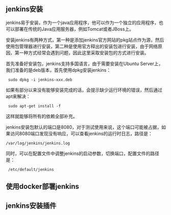 ## jenkins安装

jenkins易于安装，作为一个java应用程序，他可以作为一个独立的应用程序，也可以部署在传统的Java应用服务器，例如Tomcat或者JBoss上。

安装jenkins有两种方式，第一种是添加jenkins官方网站的pkg站点作为源，然后使用包管理器进行安装，第二种是使用官方释出的安装包进行安装，由于网络原因，第一种方式经常会遇到问题，因此这里采取安装包的方式进行安装。

首先准备好安装包，jenkins支持多国语言，由于需要安装在Ubuntu Server上，我们准备的是deb版本，首先使用dpkg安装jenkins：

```shell
 sudo dpkg -i jenkins-xxx.deb
```
如果有部分以来没有能够安装完成的话，会提示缺少运行环境的错误，然后通过apt来解决：

```shell
 sudo apt-get install -f
```
这样就能够将所有的依赖全部补充。

jenkins安装包默认的端口是8080，对于测试使用来说，这个端口可能被占据，如果访问8080端口发现没有响应，可以查看jenkins的运行时日志，路径是：
```shell
/var/log/jenkins/jenkins.log
```
同时，可以在配置文件中调整jenkins的启动参数，切换端口，配置文件的路径是：
```shell
 /etc/default/jenkins
```

## 使用docker部署jenkins

## jenkins安装插件
